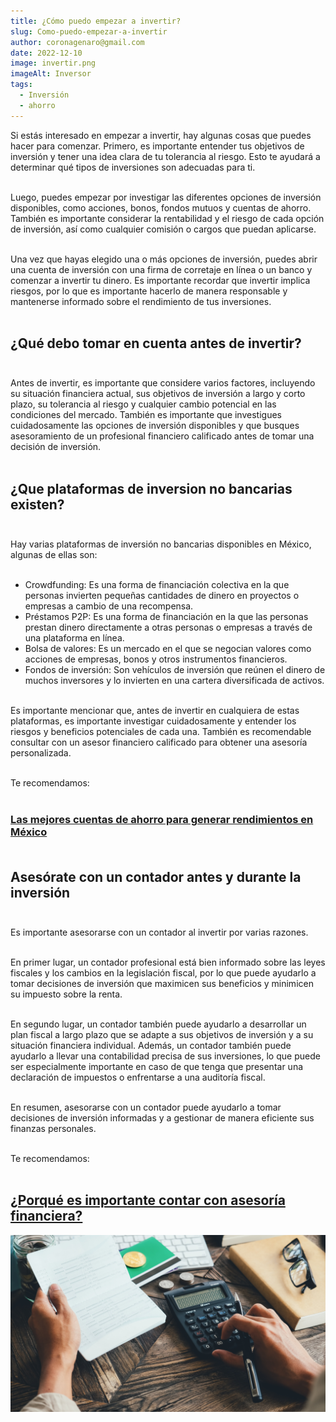 ```yaml
---
title: ¿Cómo puedo empezar a invertir?
slug: Como-puedo-empezar-a-invertir
author: coronagenaro@gmail.com
date: 2022-12-10
image: invertir.png
imageAlt: Inversor
tags:
  - Inversión
  - ahorro
---
```

Si estás interesado en empezar a invertir, hay algunas cosas que puedes hacer para comenzar. Primero, es importante entender tus objetivos de inversión y tener una idea clara de tu tolerancia al riesgo. Esto te ayudará a determinar qué tipos de inversiones son adecuadas para ti.<br/><br/>

Luego, puedes empezar por investigar las diferentes opciones de inversión disponibles, como acciones, bonos, fondos mutuos y cuentas de ahorro. También es importante considerar la rentabilidad y el riesgo de cada opción de inversión, así como cualquier comisión o cargos que puedan aplicarse.<br/><br/>

Una vez que hayas elegido una o más opciones de inversión, puedes abrir una cuenta de inversión con una firma de corretaje en línea o un banco y comenzar a invertir tu dinero. Es importante recordar que invertir implica riesgos, por lo que es importante hacerlo de manera responsable y mantenerse informado sobre el rendimiento de tus inversiones.<br/><br/>

## **¿Qué debo tomar en cuenta antes de invertir?<br/><br/>**

Antes de invertir, es importante que considere varios factores, incluyendo su situación financiera actual, sus objetivos de inversión a largo y corto plazo, su tolerancia al riesgo y cualquier cambio potencial en las condiciones del mercado. También es importante que investigues cuidadosamente las opciones de inversión disponibles y que busques asesoramiento de un profesional financiero calificado antes de tomar una decisión de inversión.<br/><br/>

## **¿Que plataformas de inversion no bancarias existen?<br/><br/>**

Hay varias plataformas de inversión no bancarias disponibles en México, algunas de ellas son:<br/><br/>

* Crowdfunding: Es una forma de financiación colectiva en la que personas invierten pequeñas cantidades de dinero en proyectos o empresas a cambio de una recompensa.
* Préstamos P2P: Es una forma de financiación en la que las personas prestan dinero directamente a otras personas o empresas a través de una plataforma en línea.
* Bolsa de valores: Es un mercado en el que se negocian valores como acciones de empresas, bonos y otros instrumentos financieros.
* Fondos de inversión: Son vehículos de inversión que reúnen el dinero de muchos inversores y lo invierten en una cartera diversificada de activos.<br/><br/>

Es importante mencionar que, antes de invertir en cualquiera de estas plataformas, es importante investigar cuidadosamente y entender los riesgos y beneficios potenciales de cada una. También es recomendable consultar con un asesor financiero calificado para obtener una asesoría personalizada.<br/><br/>

T﻿e recomendamos:<br/><br/>

### [Las mejores cuentas de ahorro para generar rendimientos en México](https://www.oasisfinanciero.mx/blog/2021-10-04/cuentas-de-ahorro-para-generar-rendimientos/)<br/><br/>



## **A﻿sesórate con un contador antes y durante la inversión**<br/><br/>

Es importante asesorarse con un contador al invertir por varias razones. <br/><br/>

En primer lugar, un contador profesional está bien informado sobre las leyes fiscales y los cambios en la legislación fiscal, por lo que puede ayudarlo a tomar decisiones de inversión que maximicen sus beneficios y minimicen su impuesto sobre la renta. <br/><br/>

En segundo lugar, un contador también puede ayudarlo a desarrollar un plan fiscal a largo plazo que se adapte a sus objetivos de inversión y a su situación financiera individual. Además, un contador también puede ayudarlo a llevar una contabilidad precisa de sus inversiones, lo que puede ser especialmente importante en caso de que tenga que presentar una declaración de impuestos o enfrentarse a una auditoría fiscal. <br/><br/>

En resumen, asesorarse con un contador puede ayudarlo a tomar decisiones de inversión informadas y a gestionar de manera eficiente sus finanzas personales.<br/><br/>

T﻿e recomendamos:<br/><br/>

## **[¿Porqué es importante contar con asesoría financiera?](https://www.oasisfinanciero.mx/blog/2022-12-08/porque-es-importante-contar-con-asesor%C3%ADa-financiera/)**

![Asesor](asesores.png "¿Porqué es importante contar con asesoría financiera?")